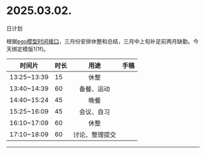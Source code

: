 # 2025.03.02.
日计划

根据[ego模型时间接口](https://gitee.com/hyg/blog/blob/master/timeflow.md)，三月份安排休整和总结，三月中上旬补足前两月缺勤。今天绑定模版1(1f)。

| 时间片 | 时长 | 用途 | 手稿 |
| --- | --- | :---: | --- |
| 13:25~13:39 | 15 | 休整 |  |
| 13:40~14:39 | 60 | 备餐、运动 |  |
| 14:40~15:24 | 45 | 晚餐 |  |
| 15:25~16:09 | 45 | 会议、自习 |  |
| 16:10~17:09 | 60 | 休整 |  |
| 17:10~18:09 | 60 | 讨论、整理提交 |  |

---

